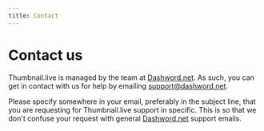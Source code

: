 ```yaml
---
title: Contact
---
```


# Contact us

Thumbnail.live is managed by the team at [Dashword.net](https://www.dashword.net/). As such, you can get in contact with us for help by emailing [support@dashword.net](mailto:support@dashword.net).

Please specify somewhere in your email, preferably in the subject line, that you are requesting for Thumbnail.live support in specific. This is so that we don't confuse your request with general [Dashword.net](https://www.dashword.net/) support emails.